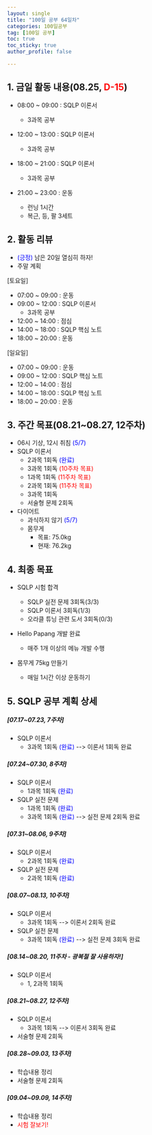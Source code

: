 ```yaml
---
layout: single
title: "100일 공부 64일차"
categories: 100일공부
tag: [100일 공부]
toc: true
toc_sticky: true
author_profile: false

---
```


## 1. 금일 활동 내용(08.25, <span style = "color:red">D-15</span>)

* 08:00 ~ 09:00 : SQLP 이론서
  * 3과목 공부
* 12:00 ~ 13:00 : SQLP 이론서
  * 3과목 공부

* 18:00 ~ 21:00 : SQLP 이론서
  * 3과목 공부
* 21:00 ~ 23:00 : 운동
  * 런닝 1시간
  * 복근, 등, 팔 3세트



## 2. 활동 리뷰

* <span style = "color:blue">(긍정)</span> 남은 20일 열심히 하자! 
* 주말 계획

[토요일]

* 07:00 ~ 09:00 : 운동
* 09:00 ~ 12:00 : SQLP 이론서
  * 3과목 공부
* 12:00 ~ 14:00 : 점심
* 14:00 ~ 18:00 : SQLP 핵심 노트
* 18:00 ~ 20:00 : 운동

[일요일]

* 07:00 ~ 09:00 : 운동
* 09:00 ~ 12:00 : SQLP 핵심 노트
* 12:00 ~ 14:00 : 점심
* 14:00 ~ 18:00 : SQLP 핵심 노트
* 18:00 ~ 20:00 : 운동



##  3. 주간 목표(08.21~08.27, 12주차)

* 06시 기상, 12시 취침 <span style = "color:blue">(5/7)</span>
* SQLP 이론서
  * 2과목 1회독 <span style = "color:blue">(완료)</span>
  * 3과목 1회독 <span style = "color:red">(10주차 목표)</span>
  * 1과목 1회독 <span style = "color:red">(11주차 목표)</span>
  * 2과목 1회독 <span style = "color:red">(11주차 목표)</span>
  * 3과목 1회독
  * 서술형 문제 2회독
* 다이어트
  * 과식하지 않기 <span style = "color:blue">(5/7)</span>
  * 몸무게
    * 목표: 75.0kg
    * 현재: 76.2kg



## 4. 최종 목표

* SQLP 시험 합격
  * SQLP 실전 문제 3회독(3/3)
  * SQLP 이론서 3회독(1/3)
  * 오라클 튜닝 관련 도서 3회독(0/3)
* Hello Papang 개발 완료
  * 매주 1개 이상의 메뉴 개발 수행

* 몸무게 75kg 만들기
  * 매일 1시간 이상 운동하기



## 5. SQLP 공부 계획 상세

##### [07.17~07.23, 7주차]

* SQLP 이론서 
  * 3과목 1회독 <span style = "color:blue">(완료)</span> --> 이론서 1회독 완료

##### [07.24~07.30, 8주차]

* SQLP 이론서
  * 1과목 1회독 <span style = "color:blue">(완료)</span>
* SQLP 실전 문제
  * 1과목 1회독 <span style = "color:blue">(완료)</span>
  * 3과목 1회독 <span style = "color:blue">(완료)</span>  --> 실전 문제 2회독 완료

##### [07.31~08.06, 9주차]

* SQLP 이론서 
  * 2과목 1회독 <span style = "color:blue">(완료)</span>
* SQLP 실전 문제
  * 2과목 1회독 <span style = "color:blue">(완료)</span>

##### [08.07~08.13, 10주차]

* SQLP 이론서 
  * 3과목 1회독 --> 이론서 2회독 완료
* SQLP 실전 문제
  * 3과목 1회독 <span style = "color:blue">(완료)</span> --> 실전 문제 3회독 완료

##### [08.14~08.20, 11주차 - 광복절 잘 사용하자!]

* SQLP 이론서 
  * 1, 2과목 1회독

##### [08.21~08.27, 12주차]

* SQLP 이론서 
  * 3과목 1회독 --> 이론서 3회독 완료
* 서술형 문제 2회독

##### [08.28~09.03, 13주차]

* 학습내용 정리
* 서술형 문제 2회독

##### [09.04~09.09, 14주차]

* 학습내용 정리
* <span style = "color:red">시험 잘보기!</span>
